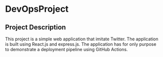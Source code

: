 # DevOpsProject

## Project Description

This project is a simple web application that imitate Twitter. The application is built using React.js and express.js. The application has for only purpose to demonstrate a deployment pipeline using GitHub Actions.